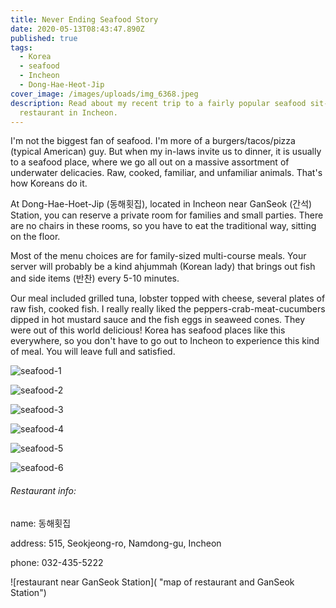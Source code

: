 ```yaml
---
title: Never Ending Seafood Story
date: 2020-05-13T08:43:47.890Z
published: true
tags:
  - Korea
  - seafood
  - Incheon
  - Dong-Hae-Heot-Jip
cover_image: /images/uploads/img_6368.jpeg
description: Read about my recent trip to a fairly popular seafood sit-down
  restaurant in Incheon.
---
```

I'm not the biggest fan of seafood. I'm more of a burgers/tacos/pizza (typical American) guy. But when my in-laws invite us to dinner, it is usually to a seafood place, where we go all out on a massive assortment of underwater delicacies. Raw, cooked, familiar, and unfamiliar animals. That's how Koreans do it.

At Dong-Hae-Hoet-Jip (동해횟집), located in Incheon near GanSeok (간석) Station, you can reserve a private room for families and small parties. There are no chairs in these rooms, so you have to eat the traditional way, sitting on the floor.

Most of the menu choices are for family-sized multi-course meals. Your server will probably be a kind ahjummah (Korean lady) that brings out fish and side items (반찬) every 5-10 minutes.

Our meal included grilled tuna, lobster topped with cheese, several plates of raw fish, cooked fish. I really really liked the peppers-crab-meat-cucumbers dipped in hot mustard sauce and the fish eggs in seaweed cones. They were out of this world delicious! Korea has seafood places like this everywhere, so you don't have to go out to Incheon to experience this kind of meal. You will leave full and satisfied.

![seafood-1](/images/uploads/img_6361.jpeg "seafood. non-stop.")

![seafood-2](/images/uploads/img_6371.jpeg "large plate of sashimi")

![seafood-3](/images/uploads/img_6379.jpeg "peppers, cucumbers, crab meat drenched in hot mustard sauce. Absolutely delicious.")

![seafood-4](/images/uploads/img_6382.jpeg "Grilled-barbequed tuna jaw. Pretty tasty, and really tender.")

![seafood-5](/images/uploads/img_6383.jpeg "Steamed lobster, topped with cheese.")

![seafood-6](/images/uploads/img_6409.jpeg "When you walk in, you store your shoes in a locker, like a jjim-jil-bang.")

###### Restaurant info:

name: 동해횟집

address: 515, Seokjeong-ro, Namdong-gu, Incheon

phone: 032-435-5222

![restaurant near GanSeok Station]( "map of restaurant and GanSeok Station")